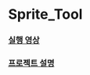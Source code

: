 # Sprite_Tool

### [실행 영상](https://youtu.be/BpOebETGmaE)

### [프로젝트 설명](https://rapid-coyote-586.notion.site/51e268bb41dc4673815c648349654003)

